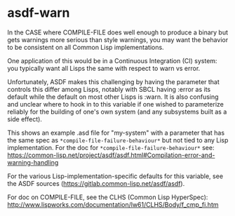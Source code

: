 # asdf-warn

In the CASE where COMPILE-FILE does well enough to produce a binary but gets warnings more serious than style warnings, you may want the behavior to be consistent on all Common Lisp implementations.

One application of this would be in a Continuous Integration (CI) system: you typically want all Lisps the same with respect to warn vs error.

Unfortunately, ASDF makes this challenging by having the parameter that controls this differ among Lisps, notably with SBCL having :error as its default while the default on most other Lisps is :warn.  It is also confusing and unclear where to hook in to this variable if one wished to parameterize reliably for the building of one's own system (and any subsystems built as a side effect).

This shows an example .asd file for "my-system" with a parameter that has the same spec as ```*compile-file-failure-behaviour*``` but not tied to any Lisp implementation. For the doc for  ```*compile-file-failure-behaviour*``` see: https://common-lisp.net/project/asdf/asdf.html#Compilation-error-and-warning-handling

For the various Lisp-implementation-specific defaults for this variable, see the ASDF sources (https://gitlab.common-lisp.net/asdf/asdf).

For doc on COMPILE-FILE, see the CLHS (Common Lisp HyperSpec): http://www.lispworks.com/documentation/lw61/CLHS/Body/f_cmp_fi.htm
